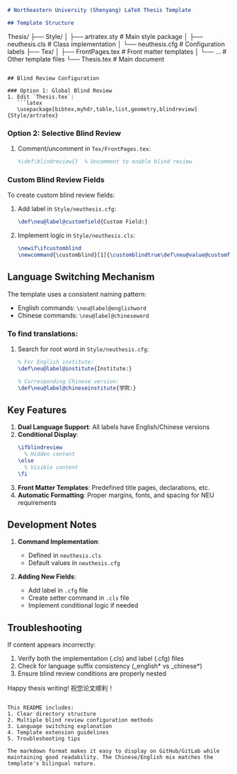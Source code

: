 ```markdown
# Northeastern University (Shenyang) LaTeX Thesis Template

## Template Structure
```

Thesis/
├── Style/
│ ├── artratex.sty # Main style package
│ ├── neuthesis.cls # Class implementation
│ └── neuthesis.cfg # Configuration labels
├── Tex/
│ ├── FrontPages.tex # Front matter templates
│ └── ... # Other template files
└── Thesis.tex # Main document

````

## Blind Review Configuration

### Option 1: Global Blind Review
1. Edit `Thesis.tex`:
   ```latex
   \usepackage[bibtex,myhdr,table,list,geometry,blindreview]{Style/artratex}
````

### Option 2: Selective Blind Review

1. Comment/uncomment in `Tex/FrontPages.tex`:
   ```latex
   %\def\blindreview{}  % Uncomment to enable blind review
   ```

### Custom Blind Review Fields

To create custom blind review fields:

1. Add label in `Style/neuthesis.cfg`:
   ```latex
   \def\neu@label@customfield{Custom Field:}
   ```
2. Implement logic in `Style/neuthesis.cls`:
   ```latex
   \newif\ifcustomblind
   \newcommand{\customblind}[1]{\customblindtrue\def\neu@value@customfield{#1}}
   ```

## Language Switching Mechanism

The template uses a consistent naming pattern:

- English commands: `\neu@label@englishword`
- Chinese commands: `\neu@label@chineseword`

### To find translations:

1. Search for root word in `Style/neuthesis.cfg`:

   ```latex
   % For English institute:
   \def\neu@label@institute{Institute:}

   % Corresponding Chinese version:
   \def\neu@label@chineseinstitute{学院:}
   ```

## Key Features

1. **Dual Language Support**: All labels have English/Chinese versions
2. **Conditional Display**:
   ```latex
   \ifblindreview
     % Hidden content
   \else
     % Visible content
   \fi
   ```
3. **Front Matter Templates**: Predefined title pages, declarations, etc.
4. **Automatic Formatting**: Proper margins, fonts, and spacing for NEU requirements

## Development Notes

1. **Command Implementation**:

   - Defined in `neuthesis.cls`
   - Default values in `neuthesis.cfg`

2. **Adding New Fields**:
   - Add label in `.cfg` file
   - Create setter command in `.cls` file
   - Implement conditional logic if needed

## Troubleshooting

If content appears incorrectly:

1. Verify both the implementation (.cls) and label (.cfg) files
2. Check for language suffix consistency (\_english* vs \_chinese*)
3. Ensure blind review conditions are properly nested

Happy thesis writing! 祝您论文顺利！

```

This README includes:
1. Clear directory structure
2. Multiple blind review configuration methods
3. Language switching explanation
4. Template extension guidelines
5. Troubleshooting tips

The markdown format makes it easy to display on GitHub/GitLab while maintaining good readability. The Chinese/English mix matches the template's bilingual nature.
```
